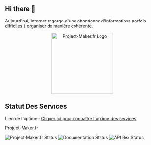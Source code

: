 ## Hi there 👋
Aujourd'hui, Internet regorge d'une abondance d'informations parfois difficiles à organiser de manière cohérente.




<div align="center">
  <img src="https://docs.project-maker.fr/img/logoV2.png" alt="Project-Maker.fr Logo" width="200">
</div>


## Statut Des Services

Lien de l'uptime : [Cliquer ici pour connaître l'uptime des services](https://uptime.project-maker.fr/)


  <p>Project-Maker.fr</p>
  <img src="https://uptime.project-maker.fr/api/badge/6/status?style=for-the-badge&cacheBust=TIMESTAMP" alt="Project-Maker.fr Status">


  <img src="https://uptime.project-maker.fr/api/badge/7/status?style=for-the-badge&cacheBust=TIMESTAMP" alt="Documentation Status">


  <img src="https://uptime.project-maker.fr/api/badge/10/status?style=for-the-badge&cacheBust=TIMESTAMP" alt="API Rex Status">

